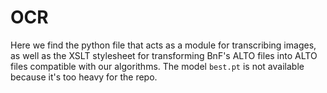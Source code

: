 # OCR

Here we find the python file that acts as a module for transcribing images, as well as the XSLT stylesheet for transforming BnF's ALTO files into ALTO files compatible with our algorithms. The model `best.pt` is not available because it's too heavy for the repo.
